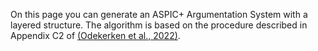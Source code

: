 On this page you can generate an ASPIC+ Argumentation System with a layered 
structure. The algorithm is based on the procedure described in Appendix C2 of
[(Odekerken et al., 2022)](https://doi.org/10.1016/j.iswa.2022.200110 
"Daphne Odekerken, Floris Bex, AnneMarie Borg, & Bas Testerink (2022). 
Approximating stability for applied argument-based inquiry. Intelligent 
Systems with Applications, 16, 200110.").